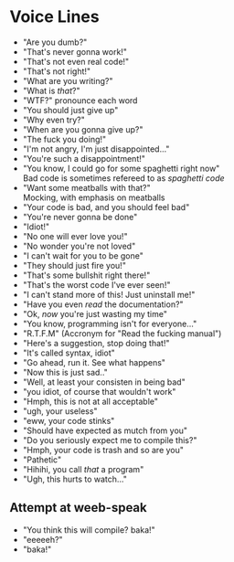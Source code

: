 # Voice Lines

* "Are you dumb?"
* "That's never gonna work!"
* "That's not even real code!"
* "That's not right!"
* "What are you writing?"
* "What is *that*?"
* "WTF?"
   pronounce each word
* "You should just give up"
* "Why even try?"
* "When are you gonna give up?"
* "The fuck you doing!"
* "I'm not angry, I'm just disappointed..."
* "You're such a disappointment!"
* "You know, I could go for some spaghetti right now"  
  Bad code is sometimes refereed to as *spaghetti code*
* "Want some meatballs with that?"  
  Mocking, with emphasis on meatballs
* "Your code is bad, and you should feel bad"
* "You're never gonna be done"
* "Idiot!"
* "No one will ever love you!"
* "No wonder you're not loved"
* "I can't wait for you to be gone"
* "They should just fire you!"
* "That's some bullshit right there!"
* "That's the worst code I've ever seen!"
* "I can't stand more of this! Just uninstall me!"
* "Have you even *read* the documentation?"
* "Ok, *now* you're just wasting my time"
* "You know, programming isn't for everyone..."
* "R.T.F.M" (Accronym for "Read the fucking manual")
* "Here's a suggestion, stop doing that!"
* "It's called syntax, idiot"
* "Go ahead, run it. See what happens"
* "Now this is just sad.."
* "Well, at least your consisten in being bad"
* "you idiot, of course that wouldn't work"
* "Hmph, this is not at all acceptable"
* "ugh, your useless"
* "eww, your code stinks"
* "Should have expected as mutch from you"
* "Do you seriously expect me to compile this?"
* "Hmph, your code is trash and so are you"
* "Pathetic"
* "Hihihi, you call *that* a program"
* "Ugh, this hurts to watch..."

## Attempt at weeb-speak

* "You think this will compile? baka!"
* "eeeeeh?"
* "baka!"
